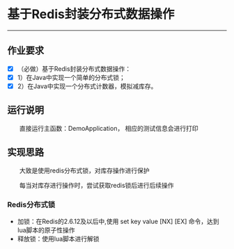 # 基于Redis封装分布式数据操作
***
## 作业要求
- [x] （必做）基于Redis封装分布式数据操作：
 - [x] 1）在Java中实现一个简单的分布式锁；
 - [x] 2）在Java中实现一个分布式计数器，模拟减库存。

## 运行说明
&ensp;&ensp;&ensp;&ensp;直接运行主函数：DemoApplication， 相应的测试信息会进行打印

## 实现思路
&ensp;&ensp;&ensp;&ensp;大致是使用redis分布式锁，对库存操作进行保护

&ensp;&ensp;&ensp;&ensp;每当对库存进行操作时，尝试获取redis锁后进行后续操作

### Redis分布式锁
- 加锁：在Redis的2.6.12及以后中,使用 set key value [NX] [EX] 命令，达到lua脚本的原子性操作
- 释放锁：使用lua脚本进行解锁
